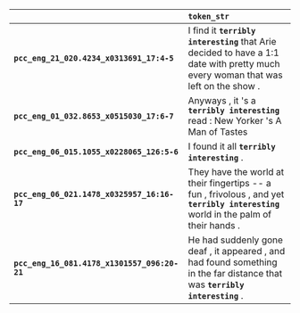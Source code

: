 |                                              | `token_str`                                                                                                                            |
|:---------------------------------------------|:---------------------------------------------------------------------------------------------------------------------------------------|
| **`pcc_eng_21_020.4234_x0313691_17:4-5`**    | I find it __``terribly interesting``__ that Arie decided to have a 1:1 date with pretty much every woman that was left on the show .   |
| **`pcc_eng_01_032.8653_x0515030_17:6-7`**    | Anyways , it 's a __``terribly interesting``__ read : New Yorker 's A Man of Tastes                                                    |
| **`pcc_eng_06_015.1055_x0228065_126:5-6`**   | I found it all __``terribly interesting``__ .                                                                                          |
| **`pcc_eng_06_021.1478_x0325957_16:16-17`**  | They have the world at their fingertips -- a fun , frivolous , and yet __``terribly interesting``__ world in the palm of their hands . |
| **`pcc_eng_16_081.4178_x1301557_096:20-21`** | He had suddenly gone deaf , it appeared , and had found something in the far distance that was __``terribly interesting``__ .          |
